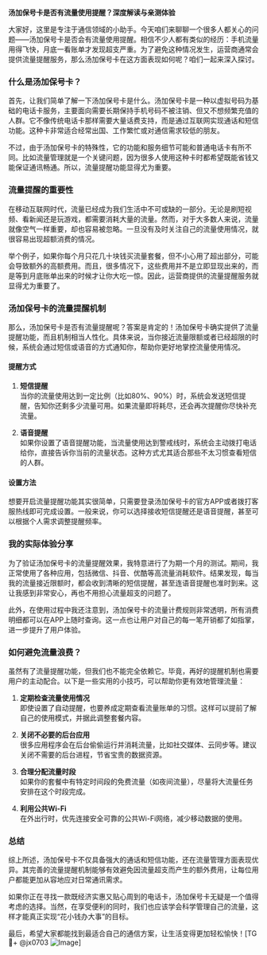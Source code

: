 **汤加保号卡是否有流量使用提醒？深度解读与亲测体验**

大家好，这里是专注于通信领域的小助手。今天咱们来聊聊一个很多人都关心的问题——汤加保号卡是否会有流量使用提醒。相信不少人都有类似的经历：手机流量用得飞快，月底一看账单才发现超支严重。为了避免这种情况发生，运营商通常会提供流量提醒服务，那么汤加保号卡在这方面表现如何呢？咱们一起来深入探讨。

### 什么是汤加保号卡？

首先，让我们简单了解一下汤加保号卡是什么。汤加保号卡是一种以虚拟号码为基础的电话卡服务，主要面向需要长期保持手机号码不被注销、但又不想频繁充值的人群。它不像传统电话卡那样需要大量话费支持，而是通过互联网实现通话和短信功能。这种卡非常适合经常出国、工作繁忙或对通信需求较低的朋友。

不过，由于汤加保号卡的特殊性，它的功能和服务细节可能和普通电话卡有所不同。比如流量管理就是一个关键问题，因为很多人使用这种卡时都希望既能省钱又能保证通讯畅通。所以，流量提醒功能显得尤为重要。

### 流量提醒的重要性

在移动互联网时代，流量已经成为我们生活中不可或缺的一部分。无论是刷短视频、看新闻还是玩游戏，都需要消耗大量的流量。然而，对于大多数人来说，流量就像空气一样重要，却也容易被忽略。一旦没有及时关注自己的流量使用情况，就很容易出现超额消费的情况。

举个例子，如果你每个月只花几十块钱买流量套餐，但不小心用了超出部分，可能会导致额外的高额费用。而且，很多情况下，这些费用并不是立即显现出来的，而是等到月底账单出来的时候才让你大吃一惊。因此，运营商提供的流量提醒服务就显得尤为重要了。

### 汤加保号卡的流量提醒机制

那么，汤加保号卡是否有流量提醒呢？答案是肯定的！汤加保号卡确实提供了流量提醒功能，而且机制相当人性化。具体来说，当你接近流量限额或者已经超限的时候，系统会通过短信或语音的方式通知你，帮助你更好地掌控流量使用情况。

#### 提醒方式
1. **短信提醒**  
   当你的流量使用达到一定比例（比如80%、90%）时，系统会发送短信提醒，告知你还剩多少流量可用。如果流量即将耗尽，还会再次提醒你尽快补充流量。

2. **语音提醒**  
   如果你设置了语音提醒功能，当流量使用达到警戒线时，系统会主动拨打电话给你，直接告诉你当前的流量状态。这种方式尤其适合那些不太习惯查看短信的人群。

#### 设置方法
想要开启流量提醒功能其实很简单，只需要登录汤加保号卡的官方APP或者拨打客服热线即可完成设置。一般来说，你可以选择接收短信提醒还是语音提醒，甚至可以根据个人需求调整提醒频率。

### 我的实际体验分享

为了验证汤加保号卡的流量提醒效果，我特意进行了为期一个月的测试。期间，我正常使用了各种应用，包括微信、抖音、优酷等高流量消耗软件。结果发现，每当我的流量接近限额时，都会收到清晰的短信提醒，甚至连语音提醒也准时到来。这让我感到非常安心，再也不用担心流量超支的问题了。

此外，在使用过程中我还注意到，汤加保号卡的流量计费规则非常透明，所有消费明细都可以在APP上随时查询。这一点也让用户对自己的每一笔开销都了如指掌，进一步提升了用户体验。

### 如何避免流量浪费？

虽然有了流量提醒功能，但我们也不能完全依赖它。毕竟，再好的提醒机制也需要用户的主动配合。以下是一些实用的小技巧，可以帮助你更有效地管理流量：

1. **定期检查流量使用情况**  
   即使设置了自动提醒，也要养成定期查看流量账单的习惯。这样可以提前了解自己的使用模式，并据此调整套餐内容。

2. **关闭不必要的后台应用**  
   很多应用程序会在后台偷偷运行并消耗流量，比如社交媒体、云同步等。建议关闭不需要的后台进程，节省宝贵的数据资源。

3. **合理分配流量时段**  
   如果你的套餐中有特定时间段的免费流量（如夜间流量），尽量将大流量任务安排在这个时段完成。

4. **利用公共Wi-Fi**  
   在外出行时，优先连接安全可靠的公共Wi-Fi网络，减少移动数据的使用。

### 总结

综上所述，汤加保号卡不仅具备强大的通话和短信功能，还在流量管理方面表现优异。其完善的流量提醒机制能够有效避免因流量超支而产生的额外费用，让每位用户都能更加从容地应对日常通讯需求。

如果你正在寻找一款既经济实惠又贴心周到的电话卡，汤加保号卡无疑是一个值得考虑的选择。当然，在享受便利的同时，我们也应该学会科学管理自己的流量，这样才能真正实现“花小钱办大事”的目标。

最后，希望大家都能找到最适合自己的通信方案，让生活变得更加轻松愉快！[TG💪+ @jx0703 ![Image](https://github.com/user-attachments/assets/dbca1d08-cadb-493c-b0ec-ad6f7a83f270)]